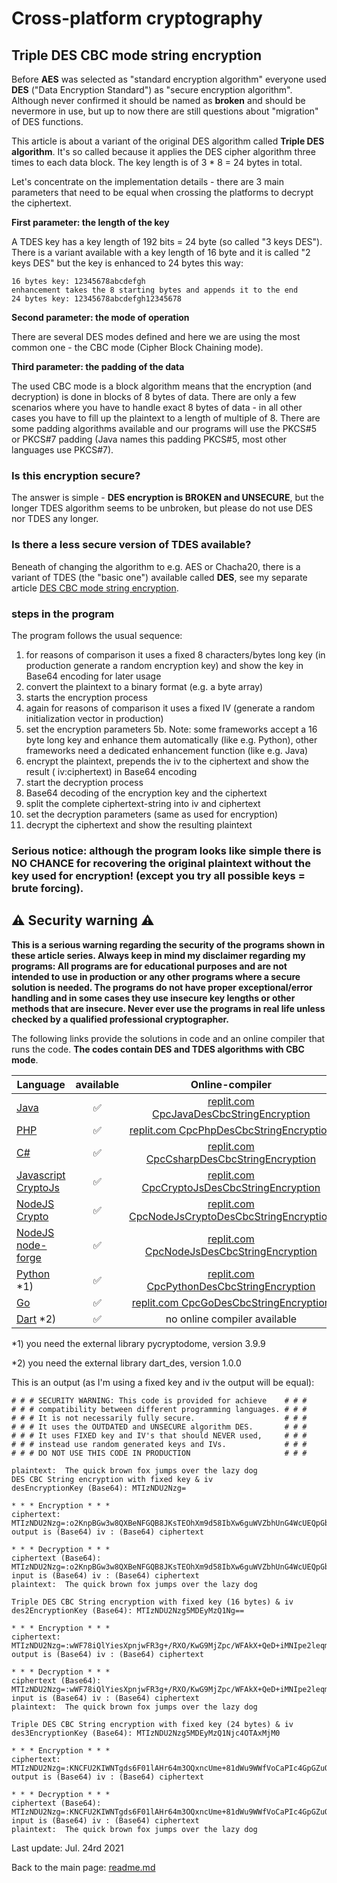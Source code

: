 # Cross-platform cryptography

## Triple DES CBC mode string encryption

Before **AES** was selected as "standard encryption algorithm" everyone used **DES** ("Data Encryption Standard") as "secure encryption algorithm". Although never confirmed it should be named as **broken** and should be nevermore in use, but up to now there are still questions about "migration" of DES functions.

This article is about a variant of the original DES algorithm called **Triple DES algorithm**. It's so called because it applies the DES cipher algorithm three times to each data block. The key length is of 3 * 8 = 24 bytes in total.

Let's concentrate on the implementation details - there are 3 main parameters that need to be equal when crossing the platforms to decrypt the ciphertext.

**First parameter: the length of the key**

A TDES key has a key length of 192 bits = 24 byte (so called "3 keys DES"). There is a variant available with a key length of 16 byte and it is called "2 keys DES" but the key is enhanced to 24 bytes this way:

```plaintext
16 bytes key: 12345678abcdefgh
enhancement takes the 8 starting bytes and appends it to the end
24 bytes key: 12345678abcdefgh12345678
```

**Second parameter: the mode of operation**

There are several DES modes defined and here we are using the most common one - the CBC mode (Cipher Block Chaining mode). 

**Third parameter: the padding of the data**

The used CBC mode is a block algorithm means that the encryption (and decryption) is done in blocks of 8 bytes of data. There are only a few scenarios where you have to handle exact 8 bytes of data - in all other cases you have to fill up the plaintext to a length of multiple of 8. There are some padding algorithms available and our programs will use the PKCS#5 or PKCS#7 padding (Java names this padding PKCS#5, most other languages use PKCS#7).

### Is this encryption secure?
The answer is simple - **DES encryption is BROKEN and UNSECURE**, but the longer TDES algorithm seems to be unbroken, but please do not use DES nor TDES any longer.

### Is there a less secure version of TDES available?

Beneath of changing the algorithm to e.g. AES or Chacha20, there is a variant of TDES (the "basic one") available called **DES**, see my separate article [DES CBC mode string encryption](des_cbc_string_encryption.md).

### steps in the program

The program follows the usual sequence:
1. for reasons of comparison it uses a fixed 8 characters/bytes long key (in production generate a random encryption key) and show the key in Base64 encoding for later usage
2. convert the plaintext to a binary format (e.g. a byte array)
3. starts the encryption process
4. again for reasons of comparison it uses a fixed IV (generate a random initialization vector in production)
5. set the encryption parameters
5b. Note: some frameworks accept a 16 byte long key and enhance them automatically (like e.g. Python), other frameworks need a dedicated enhancement function (like e.g. Java)
6. encrypt the plaintext, prepends the iv to the ciphertext and show the result ( iv:ciphertext) in Base64 encoding
7. start the decryption process
8. Base64 decoding of the encryption key and the ciphertext
9. split the complete ciphertext-string into iv and ciphertext
10. set the decryption parameters (same as used for encryption)
11. decrypt the ciphertext and show the resulting plaintext

### **Serious notice: although the program looks like simple there is NO CHANCE for recovering the original plaintext without the key used for encryption! (except you try all possible keys = brute forcing).**

## :warning: Security warning :warning:

**This is a serious warning regarding the security of the programs shown in these article series.  Always keep in mind my disclaimer regarding my programs: All programs are for educational purposes and are not intended to use in production or any other programs where a  secure solution is needed. The programs do not have proper exceptional/error handling and in some cases they use insecure key lengths or other methods that are insecure. Never ever use the programs in real life unless checked by a qualified professional cryptographer.**

The following links provide the solutions in code and an online compiler that runs the code. **The codes contain DES and TDES algorithms with CBC mode**.

| Language | available | Online-compiler
| ------ | :---: | :----: |
| [Java](../DesCbcStringEncryption/DesCbcStringEncryption.java) | :white_check_mark: | [replit.com CpcJavaDesCbcStringEncryption](https://replit.com/@javacrypto/CpcJavaDesCbcStringEncryption#Main.java/)
| [PHP](../DesCbcStringEncryption/DesCbcStringEncryption.php) | :white_check_mark: | [replit.com  CpcPhpDesCbcStringEncryption](https://replit.com/@javacrypto/CpcPhpDesCbcStringEncryption#main.php/)
| [C#](../DesCbcStringEncryption/DesCbcStringEncryption.cs) | :white_check_mark: | [replit.com CpcCsharpDesCbcStringEncryption](https://replit.com/@javacrypto/CpcCsharpDesCbcStringEncryption#main.cs/)
| [Javascript CryptoJs](../DesCbcStringEncryption/DesCbcStringEncryptionCryptoJs.js) | :white_check_mark: | [replit.com CpcCryptoJsDesCbcStringEncryption](https://replit.com/@javacrypto/CpcCryptoJsDesCbcStringEncryption#index.js/)
| [NodeJS Crypto](../DesCbcStringEncryption/DesCbcStringEncryptionNodeJsCrypto.js) | :white_check_mark: | [replit.com CpcNodeJsCryptoDesCbcStringEncryption](https://replit.com/@javacrypto/CpcNodeJsCryptoDesCbcStringEncryption#index.js/)
| [NodeJS node-forge](../DesCbcStringEncryption/DesCbcStringEncryptionNodeJs.js) | :white_check_mark: | [replit.com CpcNodeJsDesCbcStringEncryption](https://replit.com/@javacrypto/CpcNodeJsDesCbcStringEncryption#index.js/)
| [Python](../DesCbcStringEncryption/DesCbcStringEncryption.py) *1) | :white_check_mark: | [replit.com CpcPythonDesCbcStringEncryption](https://replit.com/@javacrypto/CpcPythonDesCbcStringEncryption#main.py/)
| [Go](../DesCbcStringEncryption/DesCbcStringEncryption.go) | :white_check_mark: | [replit.com CpcGoDesCbcStringEncryption](https://replit.com/@javacrypto/CpcGoDesCbcStringEncryption#main.go/)
| [Dart](../DesCbcStringEncryption/DesCbcStringEncryption.dart) *2) | :white_check_mark: | no online compiler available

*1) you need the external library pycryptodome, version 3.9.9

*2) you need the external library dart_des, version 1.0.0

This is an output (as I'm using a fixed key and iv the output will be equal):

```plaintext
# # # SECURITY WARNING: This code is provided for achieve    # # #
# # # compatibility between different programming languages. # # #
# # # It is not necessarily fully secure.                    # # #
# # # It uses the OUTDATED and UNSECURE algorithm DES.       # # #
# # # It uses FIXED key and IV's that should NEVER used,     # # #
# # # instead use random generated keys and IVs.             # # #
# # # DO NOT USE THIS CODE IN PRODUCTION                     # # #

plaintext:  The quick brown fox jumps over the lazy dog
DES CBC String encryption with fixed key & iv
desEncryptionKey (Base64): MTIzNDU2Nzg=

* * * Encryption * * *
ciphertext: MTIzNDU2Nzg=:o2KnpBGw3w8QXBeNFGQB8JKsTEOhXm9d58IbXw6guWVZbhUnG4WcUEQpGbIah9wy
output is (Base64) iv : (Base64) ciphertext

* * * Decryption * * *
ciphertext (Base64): MTIzNDU2Nzg=:o2KnpBGw3w8QXBeNFGQB8JKsTEOhXm9d58IbXw6guWVZbhUnG4WcUEQpGbIah9wy
input is (Base64) iv : (Base64) ciphertext
plaintext:  The quick brown fox jumps over the lazy dog

Triple DES CBC String encryption with fixed key (16 bytes) & iv
des2EncryptionKey (Base64): MTIzNDU2Nzg5MDEyMzQ1Ng==

* * * Encryption * * *
ciphertext: MTIzNDU2Nzg=:wWF78iQlYiesXpnjwFR3g+/RXO/KwG9MjZpc/WFAkX+QeD+iMNIpe2leqm2FdDYz
output is (Base64) iv : (Base64) ciphertext

* * * Decryption * * *
ciphertext (Base64): MTIzNDU2Nzg=:wWF78iQlYiesXpnjwFR3g+/RXO/KwG9MjZpc/WFAkX+QeD+iMNIpe2leqm2FdDYz
input is (Base64) iv : (Base64) ciphertext
plaintext:  The quick brown fox jumps over the lazy dog

Triple DES CBC String encryption with fixed key (24 bytes) & iv
des3EncryptionKey (Base64): MTIzNDU2Nzg5MDEyMzQ1Njc4OTAxMjM0

* * * Encryption * * *
ciphertext: MTIzNDU2Nzg=:KNCFU2KIWNTgds6F01lAHr64m3OQxncUme+81dWu9WWfVoCaPIc4GpGZuO7xvR+g
output is (Base64) iv : (Base64) ciphertext

* * * Decryption * * *
ciphertext (Base64): MTIzNDU2Nzg=:KNCFU2KIWNTgds6F01lAHr64m3OQxncUme+81dWu9WWfVoCaPIc4GpGZuO7xvR+g
input is (Base64) iv : (Base64) ciphertext
plaintext:  The quick brown fox jumps over the lazy dog
```

Last update: Jul. 24rd 2021

Back to the main page: [readme.md](../readme.md)